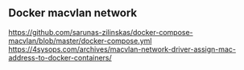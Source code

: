 

## Docker macvlan network
https://github.com/sarunas-zilinskas/docker-compose-macvlan/blob/master/docker-compose.yml
https://4sysops.com/archives/macvlan-network-driver-assign-mac-address-to-docker-containers/